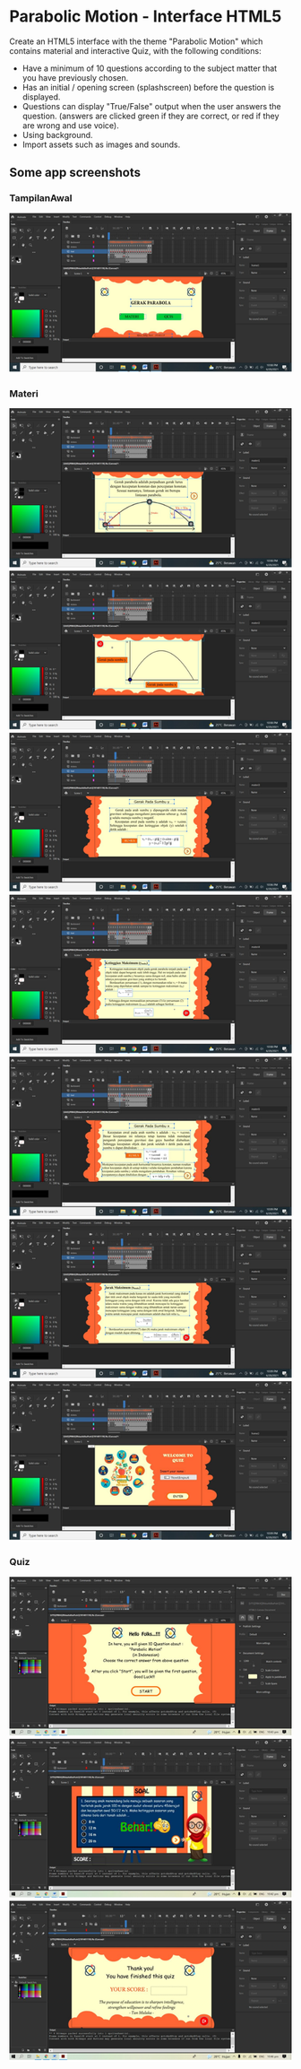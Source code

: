 # Parabolic Motion - Interface HTML5

Create an HTML5 interface with the theme "Parabolic Motion" which contains material and interactive Quiz, with the following conditions:
- Have a minimum of 10 questions according to the subject matter that you have previously chosen.
- Has an initial / opening screen (splashscreen) before the question is displayed.
- Questions can display "True/False" output when the user answers the question. (answers are clicked green if they are correct, or red if they are wrong and use voice).
- Using background.
- Import assets such as images and sounds.

## Some app screenshots

### TampilanAwal
![gambar](./screenshot/pict1.png)

### Materi
![gambar](./screenshot/pict2.png)
![gambar](./screenshot/pict3.png)
![gambar](./screenshot/pict4.png)
![gambar](./screenshot/pict5.png)
![gambar](./screenshot/pict6.png)
![gambar](./screenshot/pict7.png)
![gambar](./screenshot/pict8.png)

### Quiz
![gambar](./screenshot/pict9.png)
![gambar](./screenshot/pict10.png)
![gambar](./screenshot/pict11.png)
